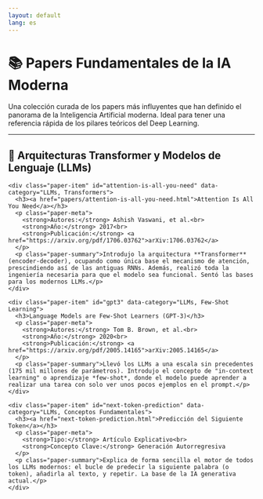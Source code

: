 ```yaml
---
layout: default
lang: es
---
```

# 📚 Papers Fundamentales de la IA Moderna

Una colección curada de los papers más influyentes que han definido el panorama de la Inteligencia Artificial moderna. Ideal para tener una referencia rápida de los pilares teóricos del Deep Learning.

---

<div class="papers-list">

  <section class="paper-category">
    <h2>🤖 Arquitecturas Transformer y Modelos de Lenguaje (LLMs)</h2>

    <div class="paper-item" id="attention-is-all-you-need" data-category="LLMs, Transformers">
      <h3><a href="papers/attention-is-all-you-need.html">Attention Is All You Need</a></h3>
      <p class="paper-meta">
        <strong>Autores:</strong> Ashish Vaswani, et al.<br>
        <strong>Año:</strong> 2017<br>
        <strong>Publicación:</strong> <a href="https://arxiv.org/pdf/1706.03762">arXiv:1706.03762</a>
      </p>
      <p class="paper-summary">Introdujo la arquitectura **Transformer** (encoder-decoder), ocupando como única base el mecanismo de atención, prescindiendo así de las antiguas RNNs. Además, realizó toda la ingeniería necesaria para que el modelo sea funcional. Sentó las bases para los modernos LLMs.</p>
    </div>

    <div class="paper-item" id="gpt3" data-category="LLMs, Few-Shot Learning">
      <h3>Language Models are Few-Shot Learners (GPT-3)</h3>
      <p class="paper-meta">
        <strong>Autores:</strong> Tom B. Brown, et al.<br>
        <strong>Año:</strong> 2020<br>
        <strong>Publicación:</strong> <a href="https://arxiv.org/pdf/2005.14165">arXiv:2005.14165</a>
      </p>
      <p class="paper-summary">Llevó los LLMs a una escala sin precedentes (175 mil millones de parámetros). Introdujo el concepto de "in-context learning" o aprendizaje *few-shot*, donde el modelo puede aprender a realizar una tarea con solo ver unos pocos ejemplos en el prompt.</p>
    </div>

    <div class="paper-item" id="next-token-prediction" data-category="LLMs, Conceptos Fundamentales">
      <h3><a href="next-token-prediction.html">Predicción del Siguiente Token</a></h3>
      <p class="paper-meta">
        <strong>Tipo:</strong> Artículo Explicativo<br>
        <strong>Concepto Clave:</strong> Generación Autorregresiva
      </p>
      <p class="paper-summary">Explica de forma sencilla el motor de todos los LLMs modernos: el bucle de predecir la siguiente palabra (o token), añadirla al texto, y repetir. La base de la IA generativa actual.</p>
    </div>

  </section>

</div>
